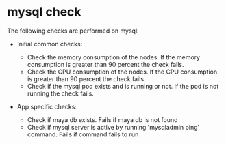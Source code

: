 # mysql check

The following checks are performed on mysql:

- Initial common checks:
    - Check the memory consumption of the nodes. If the memory consumption is greater than 90 percent the check fails.
    - Check the CPU consumption of the nodes. If the CPU consumption is greater than 90 percent the check fails.
    - Check if the mysql pod exists and is running or not. If the pod is not running the check fails.

- App specific checks:
    - Check if maya db exists. Fails if maya db is not found
    - Check if mysql server is active by running 'mysqladmin  ping' command. Fails if command fails to run